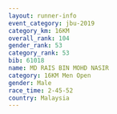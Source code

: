 ```yaml
---
layout: runner-info 
event_category: jbu-2019 
category_km: 16KM  
overall_rank: 104
gender_rank: 53
category_rank: 53
bib: 61018
name: MD RAIS BIN MOHD NASIR
category: 16KM Men Open
gender: Male
race_time: 2-45-52
country: Malaysia
---
```

